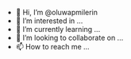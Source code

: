 - 👋 Hi, I’m @oluwapmilerin
- 👀 I’m interested in ...
- 🌱 I’m currently learning ...
- 💞️ I’m looking to collaborate on ...
- 📫 How to reach me ...

<!---
oluwapmilerin/oluwapmilerin is a ✨ special ✨ repository because its `README.md` (this file) appears on your GitHub profile.
You can click the Preview link to take a look at your changes.
--->
